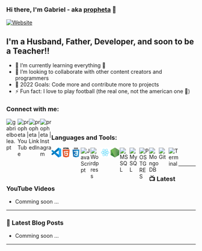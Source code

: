 ### Hi there, I'm Gabriel - aka [propheta][website] 👋

[![Website](https://img.shields.io/website?label=gabrielbolea.pt&style=for-the-badge&url=https%3A%2F%2Fcodestackr.com)](https://gabrielbolea.pt)

## I'm a Husband, Father, Developer, and soon to be a Teacher!!

- 🌱 I’m currently learning everything 🤣
- 👯 I’m looking to collaborate with other content creators and programmers
- 🥅 2022 Goals: Code more and contribute more to projects
- ⚡ Fun fact: I love to play football (the real one, not the american one 🤣)

### Connect with me:

[<img align="left" alt="gabrielbolea.pt" width="30px" src="https://img.icons8.com/bubbles/2x/domain.png" />][website]
[<img align="left" alt="propheta | YouTube" width="30px" src="https://img.icons8.com/bubbles/2x/youtube-squared.png" />][youtube]
[<img align="left" alt="propheta | LinkedIn" width="30px" src="https://img.icons8.com/bubbles/344/linkedin.png" />][linkedin]
[<img align="left" alt="propheta | Instagram" width="30px" src="https://img.icons8.com/bubbles/2x/instagram-new--v2.png" />][instagram]

<br />

### Languages and Tools:

<img align="left" alt="Visual Studio Code" width="26px" src="https://raw.githubusercontent.com/github/explore/80688e429a7d4ef2fca1e82350fe8e3517d3494d/topics/visual-studio-code/visual-studio-code.png" />
<img align="left" alt="HTML5" width="26px" src="https://raw.githubusercontent.com/github/explore/80688e429a7d4ef2fca1e82350fe8e3517d3494d/topics/html/html.png" />
<img align="left" alt="CSS3" width="26px" src="https://raw.githubusercontent.com/github/explore/80688e429a7d4ef2fca1e82350fe8e3517d3494d/topics/css/css.png" />
<img align="left" alt="JavaScript" width="26px" src="https://img.icons8.com/color/2x/javascript.png" />
<img align="left" alt="Wordpress" width="26px" src="https://img.icons8.com/fluency/2x/wordpress.png" />
<img align="left" alt="React" width="26px" src="https://raw.githubusercontent.com/github/explore/80688e429a7d4ef2fca1e82350fe8e3517d3494d/topics/react/react.png" />
<img align="left" alt="Node.js" width="26px" src="https://raw.githubusercontent.com/github/explore/80688e429a7d4ef2fca1e82350fe8e3517d3494d/topics/nodejs/nodejs.png" />
<img align="left" alt="MSSQL" width="26px" src="https://img.icons8.com/color/2x/microsoft-sql-server.png" />
<img align="left" alt="MySQL" width="26px" src="https://img.icons8.com/color/2x/mysql-logo.png" />
<img align="left" alt="POSTGRES" width="26px" src="https://img.icons8.com/color/2x/postgreesql.png" />
<img align="left" alt="MongoDB" width="26px" src="https://img.icons8.com/color/2x/mongodb.png" />
<img align="left" alt="Git" width="26px" src="https://img.icons8.com/color/2x/git.png" />
<img align="left" alt="Terminal" width="26px" src="https://img.icons8.com/external-prettycons-flat-prettycons/2x/external-code-terminal-web-seo-prettycons-flat-prettycons.png" />

<br />
<br />

---

### 📺 Latest YouTube Videos

<!-- YOUTUBE:START -->

- Comming soon ...
<!-- YOUTUBE:END -->

---

### 📕 Latest Blog Posts

<!-- BLOG-POST-LIST:START -->

- Comming soon ...
<!-- BLOG-POST-LIST:END -->

---

[website]: https://gabrielbolea.pt
[youtube]: https://www.youtube.com/channel/UCD1VUbRpX_yBNs4tKzcH2Lg
[instagram]: https://instagram.com/gabriel.bolea
[linkedin]: https://www.linkedin.com/in/gabriel-bolea-a2083261/
